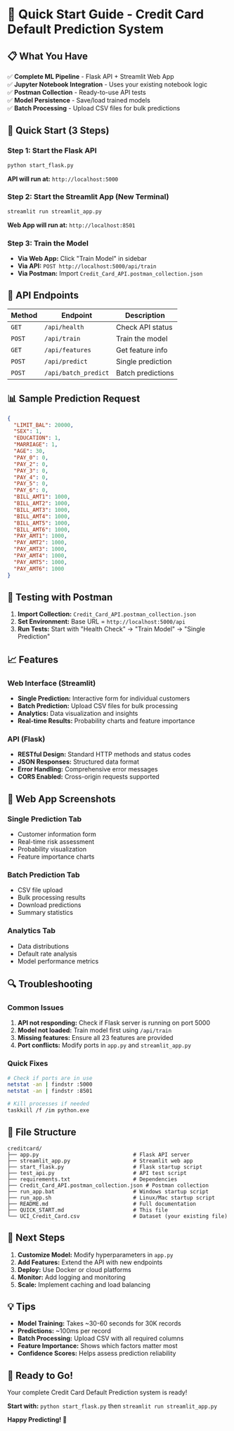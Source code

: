 # 🚀 Quick Start Guide - Credit Card Default Prediction System

## 📋 What You Have

✅ **Complete ML Pipeline** - Flask API + Streamlit Web App  
✅ **Jupyter Notebook Integration** - Uses your existing notebook logic  
✅ **Postman Collection** - Ready-to-use API tests  
✅ **Model Persistence** - Save/load trained models  
✅ **Batch Processing** - Upload CSV files for bulk predictions  

## 🎯 Quick Start (3 Steps)

### Step 1: Start the Flask API
```bash
python start_flask.py
```
**API will run at:** `http://localhost:5000`

### Step 2: Start the Streamlit App (New Terminal)
```bash
streamlit run streamlit_app.py
```
**Web App will run at:** `http://localhost:8501`

### Step 3: Train the Model
- **Via Web App:** Click "Train Model" in sidebar
- **Via API:** `POST http://localhost:5000/api/train`
- **Via Postman:** Import `Credit_Card_API.postman_collection.json`

## 🔧 API Endpoints

| Method | Endpoint | Description |
|--------|----------|-------------|
| `GET` | `/api/health` | Check API status |
| `POST` | `/api/train` | Train the model |
| `GET` | `/api/features` | Get feature info |
| `POST` | `/api/predict` | Single prediction |
| `POST` | `/api/batch_predict` | Batch predictions |

## 📊 Sample Prediction Request

```json
{
  "LIMIT_BAL": 20000,
  "SEX": 1,
  "EDUCATION": 1,
  "MARRIAGE": 1,
  "AGE": 30,
  "PAY_0": 0,
  "PAY_2": 0,
  "PAY_3": 0,
  "PAY_4": 0,
  "PAY_5": 0,
  "PAY_6": 0,
  "BILL_AMT1": 1000,
  "BILL_AMT2": 1000,
  "BILL_AMT3": 1000,
  "BILL_AMT4": 1000,
  "BILL_AMT5": 1000,
  "BILL_AMT6": 1000,
  "PAY_AMT1": 1000,
  "PAY_AMT2": 1000,
  "PAY_AMT3": 1000,
  "PAY_AMT4": 1000,
  "PAY_AMT5": 1000,
  "PAY_AMT6": 1000
}
```

## 🧪 Testing with Postman

1. **Import Collection:** `Credit_Card_API.postman_collection.json`
2. **Set Environment:** Base URL = `http://localhost:5000/api`
3. **Run Tests:** Start with "Health Check" → "Train Model" → "Single Prediction"

## 📈 Features

### Web Interface (Streamlit)
- **Single Prediction:** Interactive form for individual customers
- **Batch Prediction:** Upload CSV files for bulk processing
- **Analytics:** Data visualization and insights
- **Real-time Results:** Probability charts and feature importance

### API (Flask)
- **RESTful Design:** Standard HTTP methods and status codes
- **JSON Responses:** Structured data format
- **Error Handling:** Comprehensive error messages
- **CORS Enabled:** Cross-origin requests supported

## 🎨 Web App Screenshots

### Single Prediction Tab
- Customer information form
- Real-time risk assessment
- Probability visualization
- Feature importance charts

### Batch Prediction Tab
- CSV file upload
- Bulk processing results
- Download predictions
- Summary statistics

### Analytics Tab
- Data distributions
- Default rate analysis
- Model performance metrics

## 🔍 Troubleshooting

### Common Issues
1. **API not responding:** Check if Flask server is running on port 5000
2. **Model not loaded:** Train model first using `/api/train`
3. **Missing features:** Ensure all 23 features are provided
4. **Port conflicts:** Modify ports in `app.py` and `streamlit_app.py`

### Quick Fixes
```bash
# Check if ports are in use
netstat -an | findstr :5000
netstat -an | findstr :8501

# Kill processes if needed
taskkill /f /im python.exe
```

## 📁 File Structure

```
creditcard/
├── app.py                              # Flask API server
├── streamlit_app.py                    # Streamlit web app
├── start_flask.py                      # Flask startup script
├── test_api.py                         # API test script
├── requirements.txt                    # Dependencies
├── Credit_Card_API.postman_collection.json # Postman collection
├── run_app.bat                         # Windows startup script
├── run_app.sh                          # Linux/Mac startup script
├── README.md                           # Full documentation
├── QUICK_START.md                      # This file
└── UCI_Credit_Card.csv                 # Dataset (your existing file)
```

## 🎯 Next Steps

1. **Customize Model:** Modify hyperparameters in `app.py`
2. **Add Features:** Extend the API with new endpoints
3. **Deploy:** Use Docker or cloud platforms
4. **Monitor:** Add logging and monitoring
5. **Scale:** Implement caching and load balancing

## 💡 Tips

- **Model Training:** Takes ~30-60 seconds for 30K records
- **Predictions:** ~100ms per record
- **Batch Processing:** Upload CSV with all required columns
- **Feature Importance:** Shows which factors matter most
- **Confidence Scores:** Helps assess prediction reliability

## 🚀 Ready to Go!

Your complete Credit Card Default Prediction system is ready! 

**Start with:** `python start_flask.py` then `streamlit run streamlit_app.py`

**Happy Predicting! 🎉**